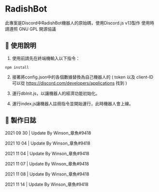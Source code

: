 # RadishBot
此專案是Discord中RadishBot機器人的原始碼，使用Discord.js v13製作
使用時請遵照 GNU GPL 開源協議

## 🔮 使用說明
1. 使用前請先在終端機輸入以下指令：
```
npm install
```

2. 接著將config.json中的各個數據替換為自己機器人的
( token 以及 client-ID 可以從 https://discord.com/developers/applications 找到 )

3. 運行dbInit.js，以讓機器人的經濟功能初始化。

4. 運行index.js讓機器人註冊指令並開始運行，此時機器人會上線。

## 📌 製作日誌

2021 09 30 | Update By Winson_章魚#9418

2021 10 04 | Update By Winson_章魚#9418

2021 11 04 | Update By Winson_章魚#9418

2021 11 07 | Update By Winson_章魚#9418

2021 11 08 | Update By Winson_章魚#9418

2021 11 14 | Update By Winson_章魚#9418

